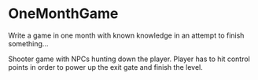 # OneMonthGame
 Write a game in one month with known knowledge in an attempt to finish something...
 
 Shooter game with NPCs hunting down the player.  Player has to hit control points in order to power up the exit gate and finish the level.

